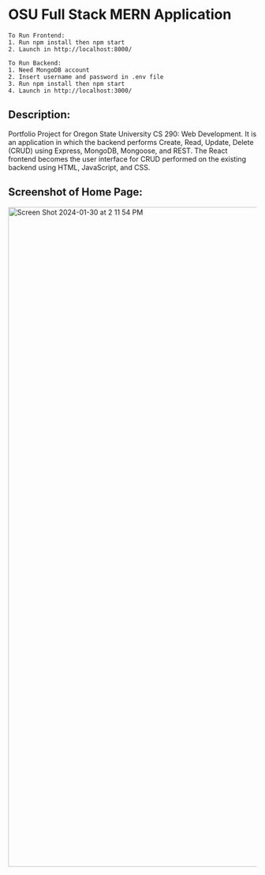 # OSU Full Stack MERN Application

```
To Run Frontend:
1. Run npm install then npm start
2. Launch in http://localhost:8000/

To Run Backend:
1. Need MongoDB account
2. Insert username and password in .env file
3. Run npm install then npm start
4. Launch in http://localhost:3000/
```

## Description:
Portfolio Project for Oregon State University CS 290: Web Development. It is an application in which the backend performs Create, Read, Update, Delete (CRUD) using Express, MongoDB, Mongoose, and REST. The React frontend becomes the user interface for CRUD performed on the existing backend using HTML, JavaScript, and CSS.

## Screenshot of Home Page:
<img width="1339" alt="Screen Shot 2024-01-30 at 2 11 54 PM" src="https://github.com/nguyquyn/OSU-CS-290-Portfolio-Project/assets/91487679/c6f48abc-f4c1-4673-a0b7-6d2852b9d3bd">

